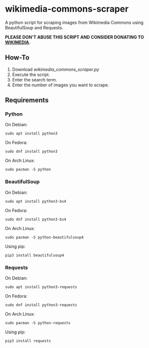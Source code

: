 # wikimedia-commons-scraper
A python script for scraping images from Wikimedia Commons using BeautifulSoup and Requests.

**PLEASE DON'T ABUSE THIS SCRIPT AND CONSIDER DONATING TO [WIKIMEDIA](https://donate.wikimedia.org/?wmf_source=donate&wmf_medium=sidebar&wmf_campaign=commons.wikimedia.org&uselang=en).**

## How-To

1. Download *wikimedia_commons_scraper.py*
2. Execute the script.
3. Enter the search term.
4. Enter the number of images you want to scrape.

## Requirements

###  Python

On Debian:
```
sudo apt install python3
```
On Fedora:
```
sudo dnf install python3
```
On Arch Linux:
```
sudo pacman -S python
```

### BeautifulSoup

On Debian:
```
sudo apt install python3-bs4
```
On Fedora:
```
sudo dnf install python3-bs4
```
On Arch Linux:
```
sudo pacman -S python-beautifulsoup4
```
Using pip:
```
pip3 install beautifulsoup4
```

### Requests

On Debian:
```
sudo apt install python3-requests
```
On Fedora:
```
sudo dnf install python3-requests
```
On Arch Linux:
```
sudo pacman -S python-requests
```
Using pip:
```
pip3 install requests
```
